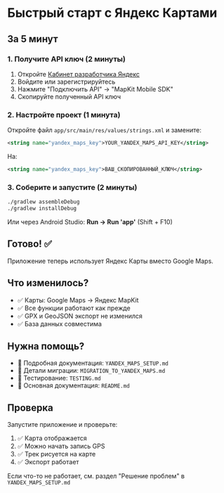 # Быстрый старт с Яндекс Картами

## За 5 минут

### 1. Получите API ключ (2 минуты)

1. Откройте [Кабинет разработчика Яндекс](https://developer.tech.yandex.ru/)
2. Войдите или зарегистрируйтесь
3. Нажмите "Подключить API" → "MapKit Mobile SDK"
4. Скопируйте полученный API ключ

### 2. Настройте проект (1 минута)

Откройте файл `app/src/main/res/values/strings.xml` и замените:

```xml
<string name="yandex_maps_key">YOUR_YANDEX_MAPS_API_KEY</string>
```

На:

```xml
<string name="yandex_maps_key">ВАШ_СКОПИРОВАННЫЙ_КЛЮЧ</string>
```

### 3. Соберите и запустите (2 минуты)

```bash
./gradlew assembleDebug
./gradlew installDebug
```

Или через Android Studio: **Run → Run 'app'** (Shift + F10)

## Готово! ✅

Приложение теперь использует Яндекс Карты вместо Google Maps.

## Что изменилось?

- ✅ Карты: Google Maps → Яндекс MapKit
- ✅ Все функции работают как прежде
- ✅ GPX и GeoJSON экспорт не изменился
- ✅ База данных совместима

## Нужна помощь?

- 📖 Подробная документация: `YANDEX_MAPS_SETUP.md`
- 🔄 Детали миграции: `MIGRATION_TO_YANDEX_MAPS.md`
- 🧪 Тестирование: `TESTING.md`
- 📘 Основная документация: `README.md`

## Проверка

Запустите приложение и проверьте:

1. ✅ Карта отображается
2. ✅ Можно начать запись GPS
3. ✅ Трек рисуется на карте
4. ✅ Экспорт работает

Если что-то не работает, см. раздел "Решение проблем" в `YANDEX_MAPS_SETUP.md`


